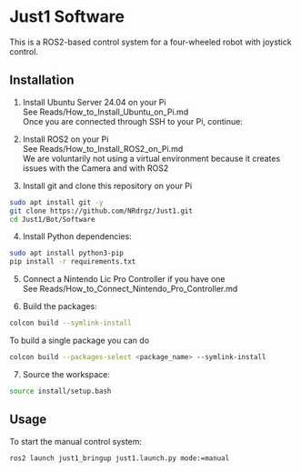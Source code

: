 # Just1 Software

This is a ROS2-based control system for a four-wheeled robot with joystick control.


## Installation

1. Install Ubuntu Server 24.04 on your Pi <br>
See Reads/How_to_Install_Ubuntu_on_Pi.md <br>
Once you are connected through SSH to your Pi, continue: <br>

2. Install ROS2 on your Pi <br>
See Reads/How_to_Install_ROS2_on_Pi.md <br>
We are voluntarily not using a virtual environment because it creates issues with the Camera and with ROS2 <br>

3. Install git and clone this repository on your Pi <br>
```bash
sudo apt install git -y
git clone https://github.com/NRdrgz/Just1.git
cd Just1/Bot/Software
```

4. Install Python dependencies: <br>
```bash
sudo apt install python3-pip
pip install -r requirements.txt
```

5. Connect a Nintendo Lic Pro Controller if you have one <br>
See Reads/How_to_Connect_Nintendo_Pro_Controller.md <br>

6. Build the packages: <br>
```bash
colcon build --symlink-install
```

To build a single package you can do <br>
```bash
colcon build --packages-select <package_name> --symlink-install
```

7. Source the workspace: <br>
```bash
source install/setup.bash
```

## Usage

To start the manual control system: <br>

```bash
ros2 launch just1_bringup just1.launch.py mode:=manual
```
